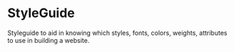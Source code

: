 # StyleGuide
Styleguide to aid in knowing which styles, fonts, colors, weights, attributes to use in building a website.
